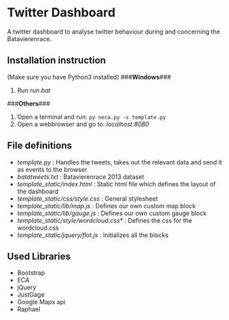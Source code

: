 Twitter Dashboard
=================
A twitter dashboard to analyse twitter behaviour during and concerning the Batavierenrace.

Installation instruction
------------------------
  (Make sure you have Python3 installed)
###**Windows**###
  1. Run _run.bat_
  
###**Others**###
  1. Open a terminal and run: `py neca.py -s template.py`
  2. Open a webbrowser and go to: _localhost:8080_
   
File definitions
----------------
  * _template.py_ : Handles the tweets, takes out the relevant data and send it as events to the browser
  * _batatweets.txt_ : Batavierenrace 2013 dataset
  * _template_static/index.html_ : Static html file which defines the layout of the dashboard
  * _template_static/css/style.css_ : General stylesheet
  * _template_static/lib/map.js_ : Defines our own custom map block
  * _template_static/lib/gauge.js_ : Defines our own custom gauge block
  * _template_static/style/wordcloud.css_* : Defines the css for the wordcloud.css
  * _template_static/jquery/flot.js_ : Initializes all the blocks

Used Libraries
--------------
  * Bootstrap
  * ECA
  * jQuery
  * JustGage
  * Google Maps api
  * Raphael

